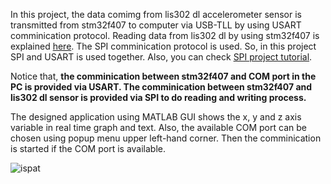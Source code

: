 In this project, the data comimg from lis302 dl accelerometer sensor is transmitted from stm32f407 to computer via USB-TLL by using USART comminication protocol. Reading data from lis302 dl by using stm32f407 is explained [here](https://github.com/yasinsulhan/stm32f4-USART-receiving-transmitting-string-data). The SPI comminication protocol is used. So, in this project SPI and USART is used together. Also, you can check [SPI project tutorial](https://github.com/yasinsulhan/SPI-stm32f4-between-lis302dl). 

Notice that, **the comminication between stm32f407 and COM port in the PC is provided via USART. The comminication between stm32f407 and lis302 dl sensor is provided via SPI to do reading and writing process.** 

The designed application using MATLAB GUI shows the x, y and z axis variable in real time graph and text. Also, the available COM port can be chosen using popup menu upper left-hand corner. Then the comminication is started if the COM port is available.

![ispat](https://github.com/yasinsulhan/stm32f4-USART-receiving-transmitting-string-data/assets/109728194/a49d9c2f-edc6-4109-a7df-0ab157a78e4e)


